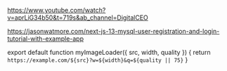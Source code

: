 
https://www.youtube.com/watch?v=aprLiG34b50&t=719s&ab_channel=DigitalCEO



https://jasonwatmore.com/next-js-13-mysql-user-registration-and-login-tutorial-with-example-app




export default function myImageLoader({ src, width, quality }) {
  return `https://example.com/${src}?w=${width}&q=${quality || 75}`
}